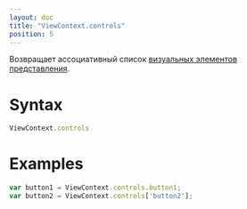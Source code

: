 ```yaml
---
layout: doc
title: "ViewContext.controls"
position: 5
---
```


Возвращает ассоциативный список [визуальных элементов представления](../../Element/).

# Syntax

```js
ViewContext.controls
```

# Examples

```js
var button1 = ViewContext.controls.button1;
var button2 = ViewContext.controls['button2'];
```
